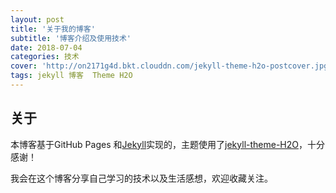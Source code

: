 ```yaml
---
layout: post
title: '关于我的博客'
subtitle: '博客介绍及使用技术'
date: 2018-07-04
categories: 技术
cover: 'http://on2171g4d.bkt.clouddn.com/jekyll-theme-h2o-postcover.jpg'
tags: jekyll 博客  Theme H2O
---
```


## 关于

本博客基于GitHub Pages 和[Jekyll](http://jekyll.com.cn/)实现的，主题使用了[jekyll-theme-H2O](https://github.com/kaeyleo/jekyll-theme-H2O)，十分感谢！

我会在这个博客分享自己学习的技术以及生活感想，欢迎收藏关注。
